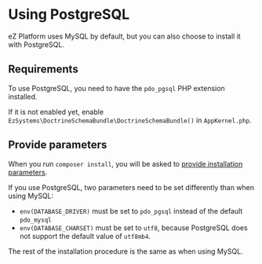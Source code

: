 # Using PostgreSQL

eZ Platform uses MySQL by default, but you can also choose to install it with PostgreSQL.

## Requirements

To use PostgreSQL, you need to have the `pdo_pgsql` PHP extension installed.

If it is not enabled yet, enable `EzSystems\DoctrineSchemaBundle\DoctrineSchemaBundle()` in `AppKernel.php`.

## Provide parameters

When you run `composer install`, you will be asked to [provide installation parameters](../getting_started/install_ez_platform.md#provide-installation-parameters).

If you use PostgreSQL, two parameters need to be set differently than when using MySQL:

- `env(DATABASE_DRIVER)` must be set to `pdo_pgsql` instead of the default `pdo_mysql`
- `env(DATABASE_CHARSET)` must be set to `utf8`, because PostgreSQL does not support the default value of `utf8mb4`.

The rest of the installation procedure is the same as when using MySQL.
